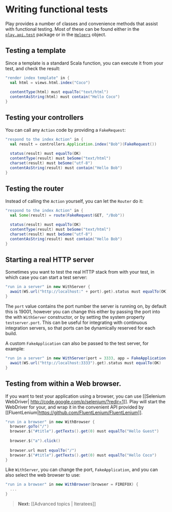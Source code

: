 # Writing functional tests

Play provides a number of classes and convenience methods that assist with functional testing.  Most of these can be found either in the [`play.api.test`](api/scala/index.html#play.api.test.package) package or in the [`Helpers`](api/scala/index.html#play.api.test.Helpers$) object.

## Testing a template

Since a template is a standard Scala function, you can execute it from your test, and check the result:

```scala
"render index template" in {
  val html = views.html.index("Coco")
  
  contentType(html) must equalTo("text/html")
  contentAsString(html) must contain("Hello Coco")
}
```

## Testing your controllers

You can call any `Action` code by providing a `FakeRequest`:

```scala
"respond to the index Action" in {
  val result = controllers.Application.index("Bob")(FakeRequest())
  
  status(result) must equalTo(OK)
  contentType(result) must beSome("text/html")
  charset(result) must beSome("utf-8")
  contentAsString(result) must contain("Hello Bob")
}
```

## Testing the router

Instead of calling the `Action` yourself, you can let the `Router` do it:

```scala
"respond to the index Action" in {
  val Some(result) = route(FakeRequest(GET, "/Bob"))
  
  status(result) must equalTo(OK)
  contentType(result) must beSome("text/html")
  charset(result) must beSome("utf-8")
  contentAsString(result) must contain("Hello Bob")
}
```

## Starting a real HTTP server

Sometimes you want to test the real HTTP stack from with your test, in which case you can start a test server:

```scala
"run in a server" in new WithServer {
  await(WS.url("http://localhost:" + port).get).status must equalTo(OK)
}
```

The `port` value contains the port number the server is running on, by default this is 19001, however you can change
this either by passing the port into the with `WithServer` constructor, or by setting the system property
`testserver.port`.  This can be useful for integrating with continuous integration servers, so that ports can be
dynamically reserved for each build.

A custom `FakeApplication` can also be passed to the test server, for example:

```scala
"run in a server" in new WithServer(port = 3333, app = FakeApplication(additionalConfiguration = inMemoryDatabase())) {
  await(WS.url("http://localhost:3333").get).status must equalTo(OK)
}
```

## Testing from within a Web browser.

If you want to test your application using a browser, you can use [[Selenium WebDriver| http://code.google.com/p/selenium/?redir=1]]. Play will start the WebDriver for your, and wrap it in the convenient API provided by [[FluentLenium|https://github.com/FluentLenium/FluentLenium]].

```scala
"run in a browser" in new WithBrowser {
  browser.goTo("/")
  browser.$("#title").getTexts().get(0) must equalTo("Hello Guest")
    
  browser.$("a").click()
    
  browser.url must equalTo("/")
  browser.$("#title").getTexts().get(0) must equalTo("Hello Coco")
}
```

Like `WithServer`, you can change the port, `FakeApplication`, and you can also select the web browser to use:

```scala
"run in a browser" in new WithBrowser(browser = FIREFOX) {
  ...
}
```

> **Next:** [[Advanced topics | Iteratees]]
